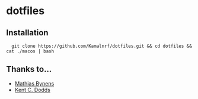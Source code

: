 # dotfiles

## Installation

```
  git clone https://github.com/Kamalnrf/dotfiles.git && cd dotfiles && cat ./macos | bash
```

## Thanks to...

- [Mathias Bynens](https://github.com/mathiasbynens/dotfiles)
- [Kent C. Dodds](https://github.com/kentcdodds/dotfiles)
